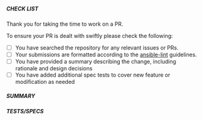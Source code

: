 ##### CHECK LIST
Thank you for taking the time to work on a PR.

To ensure your PR is dealt with swiftly please check the following:

- [ ] You have searched the repository for any relevant issues or PRs.
- [ ] Your submissions are formatted according to the [ansible-lint](https://github.com/willthames/ansible-lint) guidelines.
- [ ] You have provided a summary describing the change, including rationale and design decisions
- [ ] You have added additional spec tests to cover new feature or modification as needed

##### SUMMARY
<!--- Describe the change, including rationale and design decisions -->

<!---
If you are fixing an existing issue, please include "Fixes #nnn" in your
commit message and your description; but you should still explain what
the change does.
-->

##### TESTS/SPECS

<!---
Pull Requests require passing Travis CI tests.
If you have added new functionality, you **must** include spec tests,
see https://github.com/jsok/puppet-vault/tree/master/spec/classes

If you are adding support for a new OS, then you should also create
acceptance tests, see https://github.com/jsok/puppet-vault/tree/master/spec/classes
-->

<!--- Describe how you have tested this change -->
